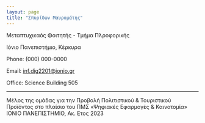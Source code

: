```yaml
---
layout: page
title: "Σπυρίδων Μαυρομάτης"
---
```


Μεταπτυχικαός Φοιτητής - Τμήμα Πλροφορικής

Ιόνιο Πανεπιστήμιο, Κέρκυρα

Phone: (000) 000-0000

Email: inf.dig2201@ionio.gr

Office: Science Building 505

---


Μέλος της ομάδας για την Προβολή Πολιτιστικού & Τουριστικού Προϊόντος στο πλαίσιο του ΠΜΣ «Ψηφιακές Εφαρμογές & Καινοτομία» ΙΟΝΙΟ ΠΑΝΕΠΙΣΤΗΜΙΟ, Ακ. Ετος 2023
